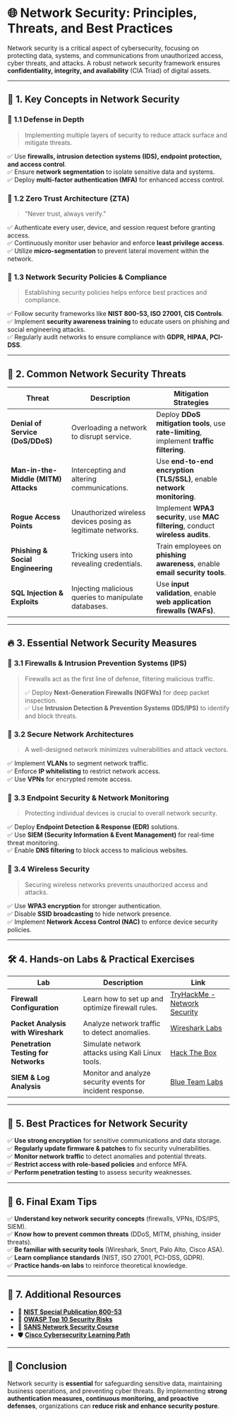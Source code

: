 # 🌐 **Network Security: Principles, Threats, and Best Practices**

Network security is a critical aspect of cybersecurity, focusing on protecting data, systems, and communications from unauthorized access, cyber threats, and attacks. A robust network security framework ensures **confidentiality, integrity, and availability** (CIA Triad) of digital assets.

---

## 📌 **1. Key Concepts in Network Security**

### 🔹 **1.1 Defense in Depth**
> Implementing multiple layers of security to reduce attack surface and mitigate threats.

✅ Use **firewalls, intrusion detection systems (IDS), endpoint protection, and access control**.  
✅ Ensure **network segmentation** to isolate sensitive data and systems.  
✅ Deploy **multi-factor authentication (MFA)** for enhanced access control.

### 🔹 **1.2 Zero Trust Architecture (ZTA)**
> "Never trust, always verify."

✅ Authenticate every user, device, and session request before granting access.  
✅ Continuously monitor user behavior and enforce **least privilege access**.  
✅ Utilize **micro-segmentation** to prevent lateral movement within the network.

### 🔹 **1.3 Network Security Policies & Compliance**
> Establishing security policies helps enforce best practices and compliance.

✅ Follow security frameworks like **NIST 800-53, ISO 27001, CIS Controls**.  
✅ Implement **security awareness training** to educate users on phishing and social engineering attacks.  
✅ Regularly audit networks to ensure compliance with **GDPR, HIPAA, PCI-DSS**.

---

## 🚨 **2. Common Network Security Threats**

| Threat | Description | Mitigation Strategies |
|--------|------------|----------------------|
| **Denial of Service (DoS/DDoS)** | Overloading a network to disrupt service. | Deploy **DDoS mitigation tools**, use **rate-limiting**, implement **traffic filtering**. |
| **Man-in-the-Middle (MITM) Attacks** | Intercepting and altering communications. | Use **end-to-end encryption (TLS/SSL)**, enable **network monitoring**. |
| **Rogue Access Points** | Unauthorized wireless devices posing as legitimate networks. | Implement **WPA3 security**, use **MAC filtering**, conduct **wireless audits**. |
| **Phishing & Social Engineering** | Tricking users into revealing credentials. | Train employees on **phishing awareness**, enable **email security tools**. |
| **SQL Injection & Exploits** | Injecting malicious queries to manipulate databases. | Use **input validation**, enable **web application firewalls (WAFs)**. |

---

## 🔥 **3. Essential Network Security Measures**

### 🔹 **3.1 Firewalls & Intrusion Prevention Systems (IPS)**
> Firewalls act as the first line of defense, filtering malicious traffic.
>
> ✅ Deploy **Next-Generation Firewalls (NGFWs)** for deep packet inspection.  
✅ Use **Intrusion Detection & Prevention Systems (IDS/IPS)** to identify and block threats.

### 🔹 **3.2 Secure Network Architectures**
> A well-designed network minimizes vulnerabilities and attack vectors.

✅ Implement **VLANs** to segment network traffic.  
✅ Enforce **IP whitelisting** to restrict network access.  
✅ Use **VPNs** for encrypted remote access.

### 🔹 **3.3 Endpoint Security & Network Monitoring**
> Protecting individual devices is crucial to overall network security.

✅ Deploy **Endpoint Detection & Response (EDR)** solutions.  
✅ Use **SIEM (Security Information & Event Management)** for real-time threat monitoring.  
✅ Enable **DNS filtering** to block access to malicious websites.

### 🔹 **3.4 Wireless Security**
> Securing wireless networks prevents unauthorized access and attacks.

✅ Use **WPA3 encryption** for stronger authentication.  
✅ Disable **SSID broadcasting** to hide network presence.  
✅ Implement **Network Access Control (NAC)** to enforce device security policies.

---

## 🛠️ **4. Hands-on Labs & Practical Exercises**

| Lab | Description | Link |
|-----|------------|------|
| **Firewall Configuration** | Learn how to set up and optimize firewall rules. | [TryHackMe - Network Security](https://tryhackme.com/) |
| **Packet Analysis with Wireshark** | Analyze network traffic to detect anomalies. | [Wireshark Labs](https://www.wireshark.org/) |
| **Penetration Testing for Networks** | Simulate network attacks using Kali Linux tools. | [Hack The Box](https://www.hackthebox.com/) |
| **SIEM & Log Analysis** | Monitor and analyze security events for incident response. | [Blue Team Labs](https://blueteamlabs.online/) |

---

## 🎯 **5. Best Practices for Network Security**

✅ **Use strong encryption** for sensitive communications and data storage.  
✅ **Regularly update firmware & patches** to fix security vulnerabilities.  
✅ **Monitor network traffic** to detect anomalies and potential threats.  
✅ **Restrict access with role-based policies** and enforce MFA.  
✅ **Perform penetration testing** to assess security weaknesses.  

---

## 📌 **6. Final Exam Tips**

✅ **Understand key network security concepts** (firewalls, VPNs, IDS/IPS, SIEM).  
✅ **Know how to prevent common threats** (DDoS, MITM, phishing, insider threats).  
✅ **Be familiar with security tools** (Wireshark, Snort, Palo Alto, Cisco ASA).  
✅ **Learn compliance standards** (NIST, ISO 27001, PCI-DSS, GDPR).  
✅ **Practice hands-on labs** to reinforce theoretical knowledge.  

---

## 🔗 **7. Additional Resources**
- 📄 **[NIST Special Publication 800-53](https://csrc.nist.gov/publications/detail/sp/800-53/rev-5/final)**
- 🔐 **[OWASP Top 10 Security Risks](https://owasp.org/www-project-top-ten/)**
- 🎥 **[SANS Network Security Course](https://www.sans.org/cyber-security-courses/)**
- 🛡️ **[Cisco Cybersecurity Learning Path](https://learningnetwork.cisco.com/)**

---

## 🎯 **Conclusion**

Network security is **essential** for safeguarding sensitive data, maintaining business operations, and preventing cyber threats. By implementing **strong authentication measures, continuous monitoring, and proactive defenses**, organizations can **reduce risk and enhance security posture**.
